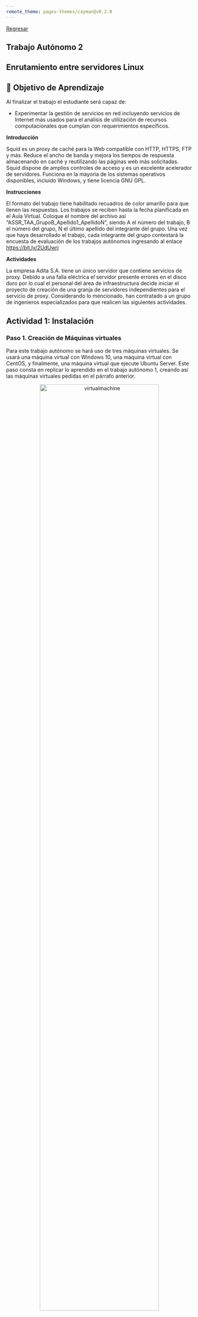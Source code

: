 ```yaml
---
remote_theme: pages-themes/cayman@v0.2.0
---
```

[Regresar](/Administracion-de-Sistemas-y-Servicios-en-Red/)

## Trabajo Autónomo 2
## Enrutamiento entre servidores Linux

## 🎯 Objetivo de Aprendizaje

Al finalizar el trabajo el estudiante será capaz de:
- Experimentar la gestión de servicios en red incluyendo servicios de Internet más usados  para el análisis de utilización de recursos computacionales que cumplan con  requerimientos específicos.


**Introducción**

Squid es un proxy de caché para la Web compatible con HTTP, HTTPS, FTP y más. Reduce el ancho de banda y mejora los tiempos de respuesta almacenando en caché y reutilizando las páginas web más solicitadas. Squid dispone de amplios controles de acceso y es un excelente acelerador de servidores. Funciona en la mayoría de los sistemas operativos disponibles, incluido Windows, y tiene licencia GNU GPL.


**Instrucciones**

El formato del trabajo tiene habilitado recuadros de color amarillo para que llenen las respuestas.
Los trabajos se reciben hasta la fecha planificada en el Aula Virtual.
Coloque el nombre del archivo así “ASSR_TAA_GrupoB_Apellido1_ApellidoN”, siendo A el número del trabajo, B el número del grupo, N el último apellido del integrante del grupo.
Una vez que haya desarrollado el trabajo, cada integrante del grupo contestará la encuesta de evaluación de los trabajos autónomos ingresando al enlace https://bit.ly/2UdUwrj


**Actividades**

La empresa Adita S.A. tiene un único servidor que contiene servicios de proxy. Debido a una falla eléctrica el servidor presente errores en el disco duro por lo cual el personal del área de infraestructura decide iniciar el proyecto de creación de una granja de servidores independientes para el servicio de proxy. Considerando lo mencionado, han contratado a un grupo de ingenieros especializados para que realicen las siguientes actividades.


## Actividad 1: Instalación

### Paso 1. Creación de Máquinas virtuales
Para este trabajo autónomo se hará uso de tres máquinas virtuales. Se usará una máquina virtual con Windows 10, una máquina virtual con CentOS, y finalmente, una máquina virtual que ejecute Ubuntu Server.
Este paso consta en replicar lo aprendido en el trabajo autónomo 1, creando así las máquinas virtuales pedidas en el párrafo anterior.

<p align="center">
  <img src="imagenes/assr_ta2_virtualmachine.png" alt="virtualmachine" width="80%">
</p>

	
### Paso 2. Instalación de GNS3

GNS3 es un software de simulación que permite crear y testear redes virtuales. Este software permite importar routers, switches, firewalls, servidores, etc. A diferencia de otros programas similares, como lo puede ser Cisco Packet Tracer, GNS3 permite importar imágenes reales de los dispositivos antes mencionados, haciendo así que el uso de este simulador sea mucho más parecido a la realidad al momento de trabajar con los equipos, de la misma manera, no presenta las limitaciones que otros presentan.

Instalación: Para la instalación del simulador, use la [página oficial de descargas de GNS3](https://gns3.com/software/download). Descargue el archivo de programa y siga la guía de instalación oficial de acuerdo a su sistema operativo.

<p align="center">
  <img src="imagenes/assr_ta2_gns3.png" alt="gns3" width="80%">
</p>


## Actividad 2: Configuración de proxy transparente

### Paso 1. Creación de la topología

### Paso 2. Instalación y configuración de Squid en CentOS

En este paso, se debe realizar la instalación del paquete de Squid en la máquina virtual de CentOS. Squid es un proxy de cacheo que reduce el ancho de banda y que mejora los tiempos de respuesta de las páginas web. 

En este trabajo autónomo se deberá instalar el paquete en la máquina virtual como se mencionó anteriormente. Una vez que el paquete se encuentre instalado, se deberá realizar la configuración del mismo para que este actúe como un proxy transparente que permita a las otras dos máquinas virtuales restantes conectarse a Internet.


### Paso 3. Instalar el paquete squid usando el repositorio yum

```
[root@localhost acollaguazo]# yum -y install squid
CentOS Stream 9 - BaseOS                      29 kB/s |  19 kB     00:00    
CentOS Stream 9 - AppStream                   27 kB/s |  19 kB     00:00    
CentOS Stream 9 - Extras packages             26 kB/s |  22 kB     00:00    
Dependencias resueltas.
=============================================================================
 Paquete               Arquitectura Versión             Repositorio     Tam.
=============================================================================
Instalando:
 squid                 aarch64      7:5.5-5.el9         appstream      3.9 M
Instalando dependencias:
 httpd-filesystem      noarch       2.4.57-2.el9        appstream       15 k
 libecap               aarch64      1.0.1-10.el9        appstream       26 k
 perl-English          noarch       1.11-480.el9        appstream       15 k

Resumen de la transacción
=============================================================================
Instalar  4 Paquetes

Tamaño total de la descarga: 3.9 M
Tamaño instalado: 12 M
Descargando paquetes:
(1/4): perl-English-1.11-480.el9.noarch.rpm   18 kB/s |  15 kB     00:00    
(2/4): httpd-filesystem-2.4.57-2.el9.noarch.  18 kB/s |  15 kB     00:00    
(3/4): libecap-1.0.1-10.el9.aarch64.rpm       28 kB/s |  26 kB     00:00    
(4/4): squid-5.5-5.el9.aarch64.rpm           618 kB/s | 3.9 MB     00:06    
-----------------------------------------------------------------------------
Total                                        486 kB/s | 3.9 MB     00:08     
CentOS Stream 9 - AppStream                  1.6 MB/s | 1.6 kB     00:00    
Importando llave GPG 0x8483C65D:
 ID usuario: "CentOS (CentOS Official Signing Key) <security@centos.org>"
 Huella    : 99DB 70FA E1D7 CE22 7FB6 4882 05B5 55B3 8483 C65D
 Desde     : /etc/pki/rpm-gpg/RPM-GPG-KEY-centosofficial
La llave ha sido importada exitosamente
Ejecutando verificación de operación
Verificación de operación exitosa.
Ejecutando prueba de operaciones
Prueba de operación exitosa.
Ejecutando operación
  Ejecutando scriptlet: squid-7:5.5-5.el9.aarch64                        1/1 
  Preparando          :                                                  1/1 
  Instalando          : perl-English-1.11-480.el9.noarch                 1/4 
  Instalando          : libecap-1.0.1-10.el9.aarch64                     2/4 
  Ejecutando scriptlet: httpd-filesystem-2.4.57-2.el9.noarch             3/4 
  Instalando          : httpd-filesystem-2.4.57-2.el9.noarch             3/4 
  Ejecutando scriptlet: squid-7:5.5-5.el9.aarch64                        4/4 
  Instalando          : squid-7:5.5-5.el9.aarch64                        4/4 
  Ejecutando scriptlet: squid-7:5.5-5.el9.aarch64                        4/4 
  Verificando         : httpd-filesystem-2.4.57-2.el9.noarch             1/4 
  Verificando         : libecap-1.0.1-10.el9.aarch64                     2/4 
  Verificando         : perl-English-1.11-480.el9.noarch                 3/4 
  Verificando         : squid-7:5.5-5.el9.aarch64                        4/4 
Productos instalados actualizados.

Instalado:
  httpd-filesystem-2.4.57-2.el9.noarch      libecap-1.0.1-10.el9.aarch64     
  perl-English-1.11-480.el9.noarch          squid-7:5.5-5.el9.aarch64        

¡Listo!
[root@localhost acollaguazo]#
```

### Paso 4. Configurar parámetros en el servicio de proxy transparente en el archivo /etc/squid/squid.conf descomentando las líneas mostradas.

```
[root@srv1-linux adita]# cd /etc/squid/

[root@srv1-linux squid]# more squid.conf

Squid normally listens to port 3128
http_port 3128

Uncomment and adjust the following to add a disk cache directory
#Configuraremos el espacio que tendrá nuestro cache. El valor 100, quiere decir que dispondremos de 100MB de #cache en nuestro disco, podemos aumentarlo si deseamos almacenar mas cache y usar menos ancho de banda, no 

#modificar los otros valores
cache_dir ufs /var/spool/squid 100 16 256 

# Recommended minimum configuration:
# Example rule allowing access from your local networks.
# Adapt to list your (internal) IP networks from where browsing
# should be allowed
acl localnet src 0.0.0.1-0.255.255.255	# RFC 1122 "this" network (LAN)
acl localnet src 10.0.0.0/8		# RFC 1918 local private network (LAN)
acl localnet src 100.64.0.0/10		# RFC 6598 shared address space (CGN)
acl localnet src 169.254.0.0/16 	# RFC 3927 link-local (directly plugged) machines
acl localnet src 172.16.0.0/12		# RFC 1918 local private network (LAN)
acl localnet src 192.168.0.0/16		# RFC 1918 local private network (LAN)
acl localnet src fc00::/7       	# RFC 4193 local private network range
acl localnet src fe80::/10      	# RFC 4291 link-local (directly plugged) machines



# Example rule allowing access from your local networks.
# Adapt localnet in the ACL section to list your (internal) IP networks
# from where browsing should be allowed
http_access allow localnet   #Permitir el tráfico de la red interna

```

### Paso 5. Activar el servicio squid.

```
[root@localhost squid]# service squid restart
Redirecting to /bin/systemctl restart squid.service
```

### Paso 6. Luego verificar que el estado del squid este activo.
<p align="center">
  <img src="imagenes/assr_ta2_squid_status.png" alt="virtualmachine" width="80%">
</p>

### Paso 7. Crear el espacio swap.

```
[root@localhost squid]# squid -z
2023/06/26 22:29:15| FATAL: Squid is already running: Found fresh instance PID file (/run/squid.pid) with PID 6764
    exception location: Instance.cc(121) ThrowIfAlreadyRunningWith
```


### Paso 8. Verificar que el protocolo y puerto del squid operativo.

```
[root@localhost squid]# netstat -nl
Active Internet connections (only servers)
Proto Recv-Q Send-Q Local Address           Foreign Address         State      
tcp        0      0 0.0.0.0:22              0.0.0.0:*               LISTEN     
tcp        0      0 127.0.0.1:631           0.0.0.0:*               LISTEN     
tcp6       0      0 :::22                   :::*                    LISTEN     
tcp6       0      0 :::3128                 :::*                    LISTEN     
tcp6       0      0 ::1:631                 :::*                    LISTEN     
udp        0      0 0.0.0.0:38911           0.0.0.0:*                          
udp        0      0 0.0.0.0:5353            0.0.0.0:*                          
udp        0      0 127.0.0.1:323           0.0.0.0:*                          
udp        0      0 0.0.0.0:47663           0.0.0.0:*                          
udp6       0      0 :::47929                :::*                               
udp6       0      0 :::5353                 :::*                               
udp6       0      0 ::1:323                 :::*                               
udp6       0      0 :::58934                :::*                               
raw6       0      0 :::58                   :::*                    7          
Active UNIX domain sockets (only servers)
```

### Paso 9. Instalar el paquete de filtrado de paquetes iptables para proporcionar seguridad al squid.

```
[root@localhost firewalld]# dnf install iptables-services
Error al cargar el complemento "config_manager": '*prog'
Actualización de repositorios de Subscription Management.
No se pudo leer identidad del consumidor

This system is not registered with an entitlement server. You can use subscription-manager to register.

Última comprobación de caducidad de metadatos hecha hace 0:22:31, el lun 26 jun 2023 22:26:08.
Dependencias resueltas.
===========================================================================================
 Paquete                       Arquitectura   Versión              Repositorio        Tam.
===========================================================================================
Instalando:
 iptables-nft-services         noarch         1.8.8-6.el9          appstream          23 k

Resumen de la transacción
===========================================================================================
Instalar  1 Paquete

Tamaño total de la descarga: 23 k
Tamaño instalado: 30 k
¿Está de acuerdo [s/N]?: s
Descargando paquetes:
iptables-nft-services-1.8.8-6.el9.noarch.rpm                27 kB/s |  23 kB     00:00    
-------------------------------------------------------------------------------------------
Total                                                       11 kB/s |  23 kB     00:02     
Ejecutando verificación de operación
Verificación de operación exitosa.
Ejecutando prueba de operaciones
Prueba de operación exitosa.
Ejecutando operación
  Preparando          :                                                                1/1 
  Instalando          : iptables-nft-services-1.8.8-6.el9.noarch                       1/1 
  Ejecutando scriptlet: iptables-nft-services-1.8.8-6.el9.noarch                       1/1 
  Verificando         : iptables-nft-services-1.8.8-6.el9.noarch                       1/1 
Productos instalados actualizados.

Instalado:
  iptables-nft-services-1.8.8-6.el9.noarch                                            
¡Listo!
```

### Paso 10. Configurar en el archivo /etc/firewalld/rules.sh un script para habilitar reglas de firewall, que permiten la activación del acceso a internet desde la red interna y el uso de proxy transparente.

```
[root@localhost squid]# cd /etc/firewalld/

[root@localhost firewalld]# ll
total 8
-rw-r--r--. 1 root root 2483 dic 13  2022 firewalld.conf
drwxr-x---. 2 root root    6 dic 13  2022 helpers
drwxr-x---. 2 root root    6 dic 13  2022 icmptypes
drwxr-x---. 2 root root    6 dic 13  2022 ipsets
-rw-r--r--. 1 root root  271 dic 13  2022 lockdown-whitelist.xml
drwxr-x---. 2 root root    6 dic 13  2022 policies
drwxr-x---. 2 root root    6 dic 13  2022 services
drwxr-x---. 2 root root   46 may 27 15:46 zones

[root@localhost firewalld]# chmod 777 rules.sh

[root@localhost firewalld]# vi rules.sh
#!/bin/bash
############################################
# DESARROLLADOR: ADRIANA COLLAGUAZO        #
# FECHA: 26-06-2023                        #
############################################
IPT=/sbin/iptables
WAN_IFACE=ens160
WAN_NET=10.0.2.0
WAN_MASK=255.255.255.0
WAN_RANGE=$WAN_NET/$WAN_MASK

LAN_IFACE=enp0s8
LAN_NET=192.168.7.0
LAN_MASK=255.255.255.0
LAN_RANGE=$LAN_NET/$LAN_MASK

echo -e "Cargando reglas para el servidor ... OK!!!"
#Enmascaramiento para navegacion
$IPT -t nat -A POSTROUTING -o $WAN_IFACE -s $LAN_RANGE -j MASQUERADE
$IPT -A FORWARD -m state --state ESTABLISHED,RELATED -j ACCEPT
#Proxy transparente
$IPT -t nat -A PREROUTING -i $LAN_IFACE -s $LAN_RANGE -p tcp --dport 80 -j REDIRECT --to-port 3128

```


### Paso 11. Ejecutar las reglas de firewall.

```
[root@localhost firewalld]# ./rules.sh 
Cargando reglas para el servidor ... OK!!!
```


### Paso 12. Verificar las reglas de iptables en las tablas filter y nat.

```
[root@localhost firewalld]# iptables -nL -t nat
Chain PREROUTING (policy ACCEPT)
target     prot opt source               destination         
REDIRECT   tcp  --  192.168.7.0/24       0.0.0.0/0            tcp dpt:80 redir ports 3128

Chain INPUT (policy ACCEPT)
target     prot opt source               destination         

Chain OUTPUT (policy ACCEPT)
target     prot opt source               destination         

Chain POSTROUTING (policy ACCEPT)
target     prot opt source               destination         
MASQUERADE  all  --  192.168.7.0/24       0.0.0.0/0        

      
[root@localhost firewalld]# iptables -nL -t filter
Chain INPUT (policy ACCEPT)
target     prot opt source               destination         

Chain FORWARD (policy ACCEPT)
target     prot opt source               destination         
ACCEPT     all  --  0.0.0.0/0            0.0.0.0/0            state RELATED,ESTABLISHED

Chain OUTPUT (policy ACCEPT)
target     prot opt source               destination         
```

### Paso 13. Reiniciar el servicio de iptables.

```
[root@localhost firewalld]# service iptables restart
Redirecting to /bin/systemctl restart iptables.service
```

### Paso 14. Verificar el estado activo del servicio de iptables.

<p align="center">
  <img src="imagenes/assr_ta2_squid_status.png" alt="status" width="80%">
</p>
